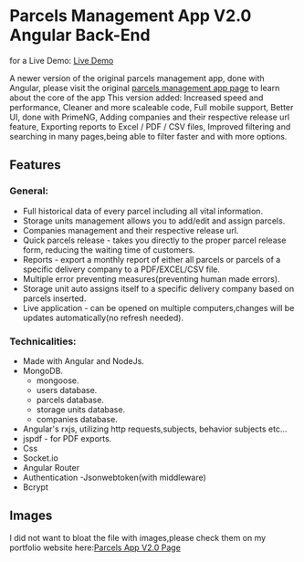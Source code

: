 # Parcels Management App V2.0 Angular Back-End

for a Live Demo: [Live Demo](https://parcels-management-demo.netlify.app)

A newer version of the original parcels management app, done with Angular,
please visit the original [parcels management app page](https://lior-reuven.netlify.app/main_projects/6) to learn about the core of the app
This version added:
Increased speed and performance,
Cleaner and more scaleable code,
Full mobile support,
Better UI, done with PrimeNG,
Adding companies and their respective release url feature,
Exporting reports to Excel / PDF / CSV files,
Improved filtering and searching in many pages,being able to filter faster and with more options.

## Features

### General:

- Full historical data of every parcel including all vital information.
- Storage units management allows you to add/edit and assign parcels.
- Companies management and their respective release url.
- Quick parcels release - takes you directly to the proper parcel release form, reducing the waiting time of customers.
- Reports - export a monthly report of either all parcels or parcels of a specific delivery company to a PDF/EXCEL/CSV file.
- Multiple error preventing measures(preventing human made errors).
- Storage unit auto assigns itself to a specific delivery company based on parcels inserted.
- Live application - can be opened on multiple computers,changes will be updates automatically(no refresh needed).

### Technicalities:
- Made with Angular and NodeJs.
- MongoDB.
  - mongoose.
  - users database.
  - parcels database.
  - storage units database.
  - companies database.
- Angular's rxjs, utilizing http requests,subjects, behavior subjects etc...
- jspdf - for PDF exports.
- Css
- Socket.io
- Angular Router
- Authentication
  -Jsonwebtoken(with middleware)
- Bcrypt

## Images

I did not want to bloat the file with images,please check them on my portfolio website here:[Parcels App V2.0 Page](https://lior-reuven.netlify.app/main_projects/7)


